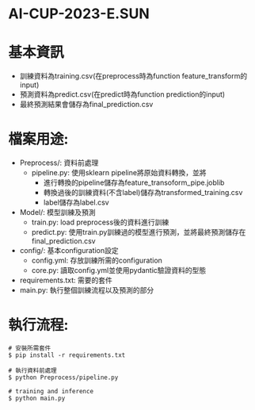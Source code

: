 # AI-CUP-2023-E.SUN

# 基本資訊
* 訓練資料為training.csv(在preprocess時為function feature_transform的input)
* 預測資料為predict.csv(在predict時為function prediction的input)
* 最終預測結果會儲存為final_prediction.csv

# 檔案用途:

* Preprocess/: 資料前處理
  * pipeline.py: 使用sklearn pipeline將原始資料轉換，並將
    * 進行轉換的pipeline儲存為feature_transoform_pipe.joblib
    * 轉換過後的訓練資料(不含label)儲存為transformed_training.csv
    * label儲存為label.csv
* Model/: 模型訓練及預測
  * train.py: load preprocess後的資料進行訓練
  * predict.py: 使用train.py訓練過的模型進行預測，並將最終預測儲存在final_prediction.csv
* config/: 基本configuration設定
  * config.yml: 存放訓練所需的configuration
  * core.py: 讀取config.yml並使用pydantic驗證資料的型態
* requirements.txt: 需要的套件
* main.py: 執行整個訓練流程以及預測的部分

# 執行流程:

```
# 安裝所需套件
$ pip install -r requirements.txt 

# 執行資料前處理
$ python Preprocess/pipeline.py 

# training and inference
$ python main.py
```
